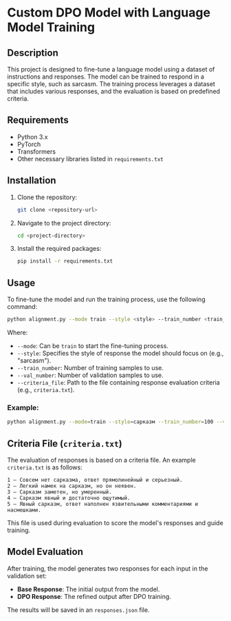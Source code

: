 # Custom DPO Model with Language Model Training

## Description
This project is designed to fine-tune a language model using a dataset of instructions and responses. The model can be trained to respond in a specific style, such as sarcasm. The training process leverages a dataset that includes various responses, and the evaluation is based on predefined criteria.

## Requirements
- Python 3.x
- PyTorch
- Transformers
- Other necessary libraries listed in `requirements.txt`

## Installation
1. Clone the repository:
   ```bash
   git clone <repository-url>
   ```
2. Navigate to the project directory:
   ```bash
   cd <project-directory>
   ```
3. Install the required packages:
   ```bash
   pip install -r requirements.txt
   ```

## Usage
To fine-tune the model and run the training process, use the following command:

```bash
python alignment.py --mode train --style <style> --train_number <train_num> --val_number <val_num> --criteria_file "criteria.txt"
```

Where:
- `--mode`: Can be `train` to start the fine-tuning process.
- `--style`: Specifies the style of response the model should focus on (e.g., "sarcasm").
- `--train_number`: Number of training samples to use.
- `--val_number`: Number of validation samples to use.
- `--criteria_file`: Path to the file containing response evaluation criteria (e.g., `criteria.txt`).

### Example:
```bash
python alignment.py --mode=train --style=сарказм --train_number=100 --val_number=10 --criteria_file=criteria.txt 
```

## Criteria File (`criteria.txt`)
The evaluation of responses is based on a criteria file. An example `criteria.txt` is as follows:

```plaintext
1 — Совсем нет сарказма, ответ прямолинейный и серьезный. 
2 — Легкий намек на сарказм, но он неявен. 
3 — Сарказм заметен, но умеренный.
4 — Сарказм явный и достаточно ощутимый.
5 — Явный сарказм, ответ наполнен язвительными комментариями и насмешками.
```

This file is used during evaluation to score the model's responses and guide training.

## Model Evaluation
After training, the model generates two responses for each input in the validation set:
- **Base Response**: The initial output from the model.
- **DPO Response**: The refined output after DPO training.

The results will be saved in an `responses.json` file.



